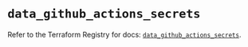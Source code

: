 # `data_github_actions_secrets`

Refer to the Terraform Registry for docs: [`data_github_actions_secrets`](https://registry.terraform.io/providers/integrations/github/6.0.0/docs/data-sources/actions_secrets).
